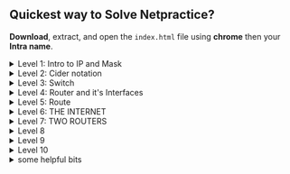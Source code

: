 
## Quickest way to Solve Netpractice?

**Download**, extract, and open the `index.html` file using **chrome** then your **Intra name**.  

<details><summary>Level 1: Intro to IP and Mask</summary>

- IP address = 4 octets (32 bits total)
- Subnet masks =  4 octets (32 bits total)
- 1 octet = 8 bits
- Delete all editable numbers.
- PCs with the **same mask** belong to the **same network** and can communicate with each other.  
- the **IP addresses of same network should be almost identical**, except for the **last digit**.
- because IPs come in groups called **SUBNETS** discussed later 
- subtract 1 or (in case of failure, adding 1) from the last digit of the IP address
</details>


<details><summary>Level 2: Cider notation</summary>

### 🧮 Network Bits and Host Bits  
Each IP address consists of **network bits** and **host bits**.  

- **Subnet Mask:** `255.255.255.0`  
- **Binary Representation:** `11111111.11111111.11111111.00000000`  
- **Network Bits (`1`s):** Define the network portion.  
- **Host Bits (`0`s):** Define the host portion (individual devices in the network).  

### CIDR
-Here subnet mask is shown like this **/30** because it is another way of writing the mask called **CIDR Notation**  
CIDR (**Classless Inter-Domain Routing**) notation simply means **the number of network bits** (which is 1) in a subnet mask
### Example  
- **Subnet Mask:** `255.255.255.0`  
- **Binary:** `11111111.11111111.11111111.00000000`  
- **Total Network Bits (1s):** `24`  
- **CIDR Notation:** `/24`
- **Disclaimer** - You dont need to do binary convertions here for this project. More example for easy visualization --
- /30 → 255.255.255.252 → 11111111.11111111.11111111.11111100 (30)
- /21 → 255.255.248.0 → 11111111.11111111.11111000.00000000 (21)
- /20 → 255.255.240.0 → 11111111.11111111.11110000.00000000 (20)
- /25 → 255.255.255.128 → 11111111.11111111.11111111.10000000 (25)
- /26 → 255.255.255.192 → 11111111.11111111.11111111.11000000 (26)
- /27 → 255.255.255.224 → 11111111.11111111.11111111.11100000 (27)
- /28 → 255.255.255.240 → 11111111.11111111.11111111.11110000 (28)

![image](https://github.com/user-attachments/assets/b68862ff-f8cb-4e1f-98d9-68c88b554076)

Also, if no IP is given, just use 1.2.3 or any number as first 3 octets

</details>
<details> <summary>Level 3: Switch</summary>
  
- Switch does not affect anything in the network. Just ignore it!
</details>
<details> <summary>Level 4: Router and it's Interfaces</summary>
  
- Each router side called **interface**,  should typically have a separate mask number, because they are in different networks.
- Hosts connected to the same interface of a router will have -
1. the same subnet mask and
2. IP addresses in the same range as the router’s interface but **NOT EXACTLY** the same because of Grouping/subnet

</details>

<details> <summary>Level 5: Route</summary>

  <img width="637" alt="level5" src="https://github.com/user-attachments/assets/ccb986ba-d2e4-42f6-adb9-691397d41973" />

  - **Next-hop IP** usually means the closest interface of the next router. as shown here
  - The destination IP is default because data needs a known destination. If no specific route exists, it follows the default route
  - For this project, we use default as destination IP in most cases

</details>


<details><summary>Level 6: THE INTERNET</summary>
<img width="1054" alt="level6" src="https://github.com/user-attachments/assets/b22393bc-1b00-48f7-bbf6-bd1a256c42f7" />
  for the destination IP of internet route
  
  - take first 3 octets from destination host **IP**
  - add /0 or /any number upto 25 (play with it to see what works)
  - the next-hop ip for the internet is always the closest router interface's IP

</details>

<details><summary>Level 7: TWO ROUTERS</summary>

<img width="947" alt="level 7" src="https://github.com/user-attachments/assets/77e8cfe3-c534-4b02-be4b-24e3f1691217" />
Between two routers, the IPs must be connected, meaning they should be sequential (1 more or 1 less) and within a specific range (discussed below).

- In this example, the fourth octet of R21 must be **253**, not **255**. Here's why:
- The **CIDR notation/Subnet mask** determines group sizes, known as the **block size**.
- The **first and last IPs in a block are not usable**:
  - The first IP is the **Network Address**.
  - The last IP is the **Broadcast Address**.
- If we use a **/30 subnet mask (255.255.255.252)**:
  - Block size = `256 - 252 = 4`
  - The reserved addresses are:
    - **Network Address** → `x.x.x.252` (Not usable)
    - **Usable IPs** → `x.x.x.253`, `x.x.x.254`
    - **Broadcast Address** → `x.x.x.255` (Not usable)
  - Since `x.x.x.254` is already used, **R21 must be assigned `x.x.x.253`**.
### Why Subtract from 256?
- IPs are in groups of 256 (from 0 to 255).  
- **Subtracting from 256** helps determine the size of each subnet.
  - For example: **/27** → `256 - 224 = 32` (32 IPs per block).
  - **/30** → `256 - 252 = 4` (4 IPs per block).

For better understanding, the following table may come in handy.

| **Subnet Mask**     | **CIDR** | **IP Range**                  | **Network Address** | **Broadcast Address** | **Usable IP Range** | **Number of Subnets(group numbers)** |
|---------------------|---------|-------------------------------|---------------------|----------------------|---------------------|------------------|
| 255.255.255.0      | /24     | 0 - 255                       | `x.x.x.0`          | `x.x.x.255`         | `x.x.x.1 - x.x.x.254` | 1 |
| 255.255.255.128    | /25     | 0 - 127, 128 - 255            | `x.x.x.0`, `x.x.x.128` | `x.x.x.127`, `x.x.x.255` | `x.x.x.1 - x.x.x.126`, `x.x.x.129 - x.x.x.254` | 2 |
| 255.255.255.192    | /26     | 0 - 63, 64 - 127, 128 - 191, 192 - 255 | `x.x.x.0`, `x.x.x.64`, `x.x.x.128`, `x.x.x.192` | `x.x.x.63`, `x.x.x.127`, `x.x.x.191`, `x.x.x.255` | `x.x.x.1 - x.x.x.62`, `x.x.x.65 - x.x.x.126`, `x.x.x.129 - x.x.x.190`, `x.x.x.193 - x.x.x.254` | 4 |
| 255.255.255.224    | /27     | 0 - 31, 32 - 63, ..., 224 - 255 | `x.x.x.0`, `x.x.x.32`, ... | `x.x.x.31`, `x.x.x.63`, ... | `x.x.x.1 - x.x.x.30`, `x.x.x.33 - x.x.x.62`, ... | 8 |
| 255.255.255.240    | /28     | 0 - 15, 16 - 31, ..., 240 - 255 | `x.x.x.0`, `x.x.x.16`, ... | `x.x.x.15`, `x.x.x.31`, ... | `x.x.x.1 - x.x.x.14`, `x.x.x.17 - x.x.x.30`, ... | 16 |
| 255.255.255.252    | /30     | 0 - 3, 4 - 7, ..., 252 - 255 | `x.x.x.0`, `x.x.x.4`, ... | `x.x.x.3`, `x.x.x.7`, ... | `x.x.x.1 - x.x.x.2`, `x.x.x.5 - x.x.x.6`, ... | 64 |

- Each subnet creates a different network.
- Devices in different subnets cannot communicate directly unless there is a router to forward traffic between them.

</details>
<details><summary>Level 8 </summary>

  <img width="789" alt="level 8" src="https://github.com/user-attachments/assets/419fcecd-7ee1-4839-900f-b9d1e670a9d2" />


</details>
<details><summary>Level 9 </summary>
<img width="738" alt="level 9" src="https://github.com/user-attachments/assets/b0b4978f-f0f6-4842-9bf6-86fb74ff7d6e" />

  

</details>
<details><summary>Level 10 </summary>
<img width="670" alt="level 10" src="https://github.com/user-attachments/assets/ef1f5b81-4909-4b1d-be4b-fc411a897688" /> 
</details>

<details> <summary>some helpful bits</summary>
  
  ## **Common Block Sizes**
| Subnet Mask | Block Size | Network Multiples |
|------------|-----------|------------------|
| `255.255.255.128` (`/25`) | 128 | `0, 128` |
| `255.255.255.192` (`/26`) | 64 | `0, 64, 128, 192` |
| `255.255.255.224` (`/27`) | 32 | `0, 32, 64, 96, 128, 160...` |
| `255.255.255.240` (`/28`) | 16 | `0, 16, 32, 48, 64...` |
| `255.255.255.248` (`/29`) | 8 | `0, 8, 16, 24, 32...` |

# 📡 Subnet Mask, Network, and Broadcast Addresses  

| **Subnet Mask** | **Group Size** | **Example IP** | **Network Address** | **Broadcast Address** |
|---------------|------------|-----------------|----------------|-------------------|
| `255.255.255.240` (`/28`) | 16 IPs | `192.168.1.45` | `192.168.1.32` | `192.168.1.47` |
| `255.255.255.192` (`/26`) | 64 IPs | `10.0.0.150` | `10.0.0.128` | `10.0.0.191` |
| `255.255.255.252` (`/30`) | 4 IPs | `172.16.5.13` | `172.16.5.12` | `172.16.5.15` |
| `255.255.255.0` (`/24`) | 256 IPs | `192.168.50.200` | `192.168.50.0` | `192.168.50.255` |
| `255.255.254.0` (`/23`) | 512 IPs | `172.16.4.100` | `172.16.4.0` | `172.16.5.255` |
| `255.255.248.0` (`/21`) | 2048 IPs | `10.5.9.20` | `10.5.8.0` | `10.5.15.255` |
📌 **Example:**  
For subnet **255.255.255.192 (/26)**:  
- **Block Size** = `64`  
- **Usable Hosts** = `62`  

## **How to Use This Table**
1. Find the **subnet mask** or **CIDR notation**.
2. Use the **Block Size** to determine the next network.
3. The **Network Address** is always the first IP in the block.
4. The **Broadcast Address** is the last IP in the block.
5. The **Usable Range** is everything in between.

📌 **Example:**  
- Given **IP 192.168.1.70** and **Subnet Mask 255.255.255.192 (/26)**:  
  - **Network Address:** `192.168.1.64`
  - **Usable Range:** `192.168.1.65 - 192.168.1.126`
  - **Broadcast Address:** `192.168.1.127`

  ## Router Interface info
The router can have multiple interfaces with the same subnet mask (e.g., /30) as long as the IP addresses on those interfaces fall within different subnets. Each interface needs to be on a different network, even if they share the same subnet mask.

## router to router
For router-to-router communication, both interfaces must be in the same subnet, meaning they should belong to the same IP block based on the subnet mask.

Example with /30 (Block Size = 4):
If Router 1 has:

IP: 1.2.3.1/30
Subnet Range: 1.2.3.0 - 1.2.3.3
Usable IPs: 1.2.3.1 (Router 1), 1.2.3.2 (Router 2)
Broadcast: 1.2.3.3
Then Router 2 must have:

IP: 1.2.3.2/30 (from the same subnet)
Subnet Mask: /30
Same broadcast and network address as Router 1
💡 If one router had 1.2.3.5/30, it would be in a different subnet (1.2.3.4 - 1.2.3.7) and wouldn’t connect!

## 

# 🖧 Routing Issue: Importance of Subnet Masks in Route Definitions  

## ❌ Problem:  
- A route is defined **without a subnet mask** (e.g., `X.X.X.X` instead of `X.X.X.X/XX`).  
- The network expects a **specific subnet size**.  
- **Result:** Routing failure, incorrect forwarding, or loops.  

## 🔍 Why Does It Fail?  
1. **No subnet mask = ambiguous route interpretation.**  
   - Routers may default to an unintended subnet size (e.g., `/32`).  
   - This leads to mismatched routes and forwarding errors.  

2. **Route matching fails.**  
   - If the expected route has a different subnet mask, packets may not be forwarded correctly.  
   - This can cause loops, black holes, or routing inconsistencies.  

## ✅ Fix: Explicitly Defining a Subnet Mask  
- Using a correct subnet mask ensures:  
  - **Clear network boundary recognition** 🏆  
  - **Proper route matching and priority** 🔄  
  - **Prevention of loops or misroutes** 📌  

## 🎯 Conclusion  
- **Always specify a subnet mask when defining routes.**  
- **Unspecified masks can cause incorrect behavior.**  
- **Using a well-matched subnet mask ensures stable and predictable routing.**

# Next Hop IP Routing Theory

In routing, the choice of the next hop IP depends on the network design and routing table configuration. Here’s a summary of how it works:

## 1. Closest Router’s Interface (Same Subnet)
- When the destination IP is within the **same subnet**, the **next hop** IP will be the **interface of the closest router**.
- This is because the device (host/router) can directly reach the destination network, so it sends the packet to the router in the same subnet.

### Example:
- **Host A** (IP: `192.168.1.2/24`) wants to communicate with **Host B** (IP: `192.168.1.10/24`).
- The **next hop** IP is **Router R1**'s interface (e.g., `192.168.1.1`), as it is directly connected to the same subnet.

## 2. Next Router’s Interface (Different Subnet)
- When the destination is in a **different subnet** (or farther away), the **next hop** IP will be the **interface of the next router**.
- Routers forward packets based on their routing table, and if the destination is outside of the local network, the packet is sent to the next router in the path.

### Example:
- **Host A** (IP: `192.168.1.2/24`) wants to communicate with **Host C** (IP: `10.0.0.2/24`).
- Since **Host A** is in a different subnet, **Router R1** will forward the packet to **Router R2**, using **R2's interface** (e.g., `192.168.2.1`), as the next hop.

## Why Does This Happen?
- **Routing Decision**: Routers make forwarding decisions based on their **routing table** and the **destination IP**.
  - If the destination is **directly reachable**, the next hop will be the **closest router's interface**.
  - If the destination is in a **different subnet**, the next hop will be the **next router's interface** on the way to the destination.

## Summary:
- **Same Subnet**: Next hop is the **closest router’s interface**.
- **Different Subnet**: Next hop is the **next router’s interface**.

## for a gateway (router-to-router) connection, the subnet mask of the connected interfaces of the two routers should typically be the same.


### Examples: IP Ranges for /24, /27, and /30

The **number of usable IP addresses** depends on the subnet mask:
- **/24 Subnet (255.255.255.0)**:  
  - **256 IPs** total (192.168.1.0 to 192.168.1.255).  
  - Calculation: **256 - 0** (Network Address) = **256 total IPs** in the block.

- **/27 Subnet (255.255.255.224)**:  
  - **32 IPs** total (192.168.1.0 to 192.168.1.31).  
  - Calculation: **256 - 224 = 32** IPs in the block.

- **/30 Subnet (255.255.255.252)**:  
  - **4 IPs** total (192.168.1.0 to 192.168.1.3).  
  - Calculation: **256 - 252 = 4** IPs in the block.
</details>
